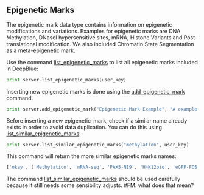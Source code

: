 ## Epigenetic Marks

The epigenetic mark data type contains information on epigenetic modifications and variations. Examples for epigenetic marks are DNA Methylation, DNaseI hypersensitive sites, mRNA, Histone Variants and Post-translational modification. We also included Chromatin State Segmentation as a meta-epigenetic mark.

Use the command [list_epigenetic_marks](http://deepblue.mpi-inf.mpg.de/api.html#api-list_epigenetic_marks) to list all epigenetic marks included in DeepBlue:

```python
print server.list_epigenetic_marks(user_key)
``` 

Inserting new epigenetic marks is done using the [add_epigenetic_mark](http://deepblue.mpi-inf.mpg.de/api.html#api-add_epigenetic_marks) command.

```python
print server.add_epigenetic_mark("Epigenetic Mark Example", "A example of epigenetic mark", user_key)
```

Before inserting a new epigenetic_mark, check if a similar name already exists in order to avoid data duplication. You can do this using [list_similar_epigenetic_marks](http://deepblue.mpi-inf.mpg.de/api.html#api-list_similar_epigenetic_marks):
```python
print server.list_similar_epigenetic_marks("methylation", user_key)
```
This command will return the more similar epigenetic marks names:
```python
['okay', ['Methylation', 'mRNA-seq', 'PAX5-N19', 'H4K12bio', 'eGFP-FOS']]
```
The command [list_similar_epigenetic_marks](http://deepblue.mpi-inf.mpg.de/api.html#api-list_similar_epigenetic_marks) should be used carefully because it still needs some sensibility adjusts. #FM: what does that mean?
